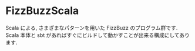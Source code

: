 # FizzBuzzScala
Scala による, さまざまなパターンを用いた FizzBuzz のプログラム群です.  
Scala 本体と sbt があればすぐにビルドして動かすことが出来る構成にしてあります.
